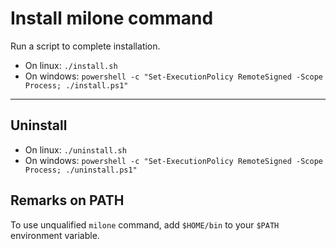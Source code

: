 # Install milone command

Run a script to complete installation.

- On linux: `./install.sh`
- On windows: `powershell -c "Set-ExecutionPolicy RemoteSigned -Scope Process; ./install.ps1"`

----

## Uninstall

- On linux: `./uninstall.sh`
- On windows: `powershell -c "Set-ExecutionPolicy RemoteSigned -Scope Process; ./uninstall.ps1"`

## Remarks on PATH

To use unqualified `milone` command, add `$HOME/bin` to your `$PATH` environment variable.
